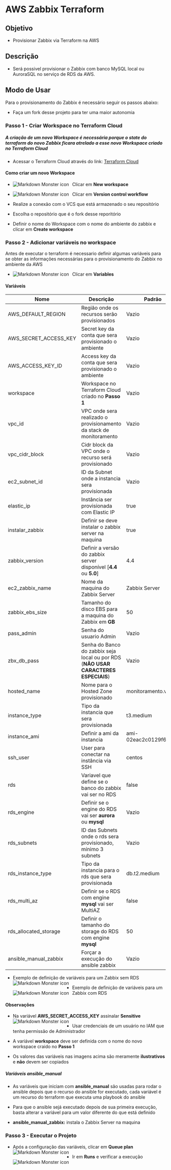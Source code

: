 # AWS Zabbix Terraform


## Objetivo

- Provisionar Zabbix via Terraform na AWS

## Descrição

- Será possivel provisionar o Zabbix com banco MySQL local ou AuroraSQL no serviço de RDS da AWS.

## Modo de Usar

Para o provisionamento do Zabbix é necessário seguir os passos abaixo:

- Faça um fork desse projeto para ter uma maior autonomia

### Passo 1 - Criar Workspace no Terraform Cloud

##### A criação de um novo Workspace é necessária porque o state do terraform do novo Zabbix ficara atrelado a esse novo Workspace criado no Terraform Cloud

- Acessar o Terraform Cloud através do link: [Terraform Cloud](https://app.terraform.io/app/)

#### Como criar um novo Workspace

- Clicar em **New workspace**
 <img src="http://i.imgur.com/Rpu8ne9.png"
     alt="Markdown Monster icon"
     style="float: left; margin-right: 10px;" />

- Clicar em **Version control workflow**
 <img src="http://i.imgur.com/GerSRWu.png"
     alt="Markdown Monster icon"
     style="float: left; margin-right: 10px;" />
     
- Realize a conexão com o VCS que está armazenado o seu repositório 

- Escolha o repositório que é o fork desse reporitório

- Definir o nome do Workspace com o nome do ambiente do zabbix e clicar em **Create workspace**

### Passo 2 - Adicionar variáveis no workspace

Antes de executar o terraform é necessario definir algumas variáveis para se obter as informações necessárias para o provisionamento do Zabbix no ambiente da AWS

- Clicar em **Variables**
 <img src="http://i.imgur.com/bPhF86e.png"
     alt="Markdown Monster icon"
     style="float: left; margin-right: 10px;" />

#### Variáveis

| Nome | Descrição | Padrão | Obrigatória | 
|------|-----------|--------|:-----------:|
|AWS_DEFAULT_REGION|Região onde os recursos serão provisionados|Vazio|Sim|
|AWS_SECRET_ACCESS_KEY|Secret key da conta que sera provisionado o ambiente|Vazio|Sim|
|AWS_ACCESS_KEY_ID|Access key da conta que sera provisionado o ambiente|Vazio|Sim|
|workspace|Workspace no Terraform Cloud criado no **Passo 1**|Vazio|Sim|
|vpc_id|VPC onde sera realizado o provisionamento da stack de monitoramento|Vazio|Sim|
|vpc_cidr_block|Cidr block da VPC onde o recurso será provisionado|Vazio|Sim|
|ec2_subnet_id|ID da Subnet onde a instancia sera provisionada|Vazio|Sim|
|elastic_ip|Instância ser provisionada com Elastic IP|true|Não|
|instalar_zabbix|Definir se deve instalar o zabbix server na maquina|true|Não|
|zabbix_version|Definir a versão do zabbix server disponível [**4.4** ou **5.0**]|4.4|Não|
|ec2_zabbix_name|Nome da maquina do Zabbix Server|Zabbix Server|Não|
|zabbix_ebs_size|Tamanho do disco EBS para a maquina do Zabbix em **GB**|50|Não|
|pass_admin|Senha do usuario Admin|Vazio|Sim|
|zbx_db_pass|Senha do Banco do zabbix seja local ou por RDS (**NÃO USAR CARACTERES ESPECIAIS**)|Vazio|Sim|
|hosted_name|Nome para o Hosted Zone provisionado|monitoramento.vpc|Não|
|instance_type|Tipo da instancia que sera provisionada|t3.medium|Não|
|instance_ami|Definir a ami da instancia|ami-02eac2c0129f6376b|Não|
|ssh_user|User para conectar na instância via SSH|centos|Não|
|rds|Variavel que define se o banco do zabbix vai ser no RDS|false|Não|
|rds_engine|Definir se o engine do RDS vai ser **aurora** ou **mysql** |Vazio|Apenas se rds for igual a **true**|
|rds_subnets|ID das Subnets onde o rds sera provisionado, mínimo 3 subnets|Vazio|Apenas se rds for igual a **true**|
|rds_instance_type|Tipo da instancia para o rds que sera provisionada|db.t2.medium|Não|
|rds_multi_az|Definir se o RDS com engine **mysql** vai ser MultiAZ|false|Não|
|rds_allocated_storage|Definir o tamanho do storage do RDS com engine **mysql**|50|Não|
|ansible_manual_zabbix|Forçar a execução do ansible zabbix|Vazio|Não|

- Exemplo de definição de variáveis para um Zabbix sem RDS
 <img src="http://i.imgur.com/gTqV5CC.png"
     alt="Markdown Monster icon"
     style="float: left; margin-right: 10px;" />

- Exemplo de definição de variáveis para um Zabbix com RDS 
 <img src="http://i.imgur.com/8C3KjSG.png"
     alt="Markdown Monster icon"
     style="float: left; margin-right: 10px;" />

#### Observações 

- Na variável **AWS_SECRET_ACCESS_KEY** assinalar **Sensitive**
 <img src="http://i.imgur.com/ZnFEU9F.png"
     alt="Markdown Monster icon"
     style="float: left; margin-right: 10px;" />

- Usar credenciais de um usuário no IAM que tenha permissão de Administrador 

- A variável **workspace** deve ser definida com o nome do novo workspace craido no **Passo 1**

- Os valores das variáveis nas imagens acima são meramente **ilustrativos** e **não** devem ser copiados 

##### Variáveis ansible_manual
- As variáveis que iniciam com **ansible_manual** são usadas para rodar o ansible depois que o recurso do ansible for executado, cada variável é um recurso do terraform que executa uma playbook do ansible

- Para que o ansible sejá executado depois de sua primeira execução, basta alterar a variável para um valor diferente do que está definido

- **ansible_manual_zabbix:** instala o Zabbix Server na maquina

### Passo 3 - Executar o Projeto

- Após a configuração das variáveis, clicar em **Queue plan**
 <img src="http://i.imgur.com/n5cgf5f.png"
     alt="Markdown Monster icon"
     style="float: left; margin-right: 10px;" />

- Ir em **Runs** e verificar a execução
 <img src="http://i.imgur.com/RQSQ5E6.png"
     alt="Markdown Monster icon"
     style="float: left; margin-right: 10px;" />




